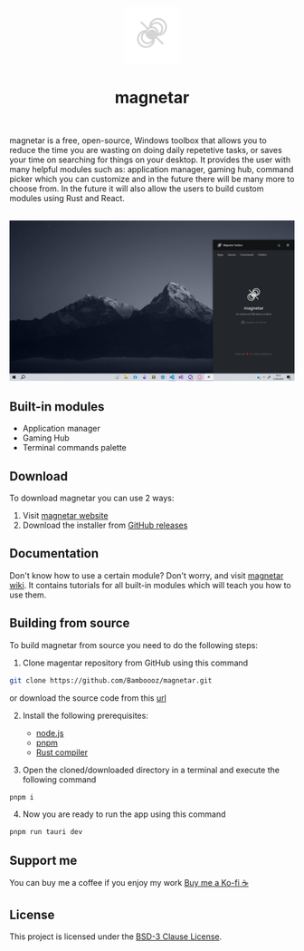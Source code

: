 <div align="center">
    <img alt="magnetar logo" width="100" src="https://github.com/Bamboooz/magnetar/blob/main/src/assets/icon_white.png?raw=true" />
</div>

<div align="center">
    <h1>magnetar</h1>
</div>

<br />

magnetar is a free, open-source, Windows toolbox that allows you to reduce the time you are wasting on doing daily repetetive tasks, or saves your time on searching for things on your desktop. It provides the user with many helpful modules such as: application manager, gaming hub, command picker which you can customize and in the future there will be many more to choose from. In the future it will also allow the users to build custom modules using Rust and React.

<br />

<img alt="project preview" src="https://github.com/Bamboooz/magnetar/blob/main/src/assets/preview.png?raw=true" />

<br />

## Built-in modules

- Application manager
- Gaming Hub
- Terminal commands palette

## Download

To download magnetar you can use 2 ways:
1. Visit [magnetar website](https://bamboooz.github.io/magnetar)
2. Download the installer from [GitHub releases](https://github.com/Bamboooz/magnetar/releases/latest)

## Documentation

Don't know how to use a certain module? Don't worry, and visit [magnetar wiki](https://bamboooz.github.io/magnetar/wiki). It contains tutorials for all built-in modules which will teach you how to use them.

## Building from source

To build magnetar from source you need to do the following steps:
1. Clone magentar repository from GitHub using this command
```bash
git clone https://github.com/Bamboooz/magnetar.git
```
or download the source code from this [url](https://github.com/Bamboooz/magnetar/releases/latest)

2. Install the following prerequisites:
    - [node.js](https://nodejs.org/en/download/prebuilt-installer)
    - [pnpm](https://pnpm.io/installation#using-npm)
    - [Rust compiler](https://www.rust-lang.org/tools/install)

3. Open the cloned/downloaded directory in a terminal and execute the following command
```bash
pnpm i
```
4. Now you are ready to run the app using this command
```bash
pnpm run tauri dev
```

## Support me

You can buy me a coffee if you enjoy my work [Buy me a Ko-fi ☕](https://ko-fi.com/Bamboooz#paypalModal)

## License

This project is licensed under the [BSD-3 Clause License](https://github.com/Bamboooz/magnetar/blob/main/LICENSE).
